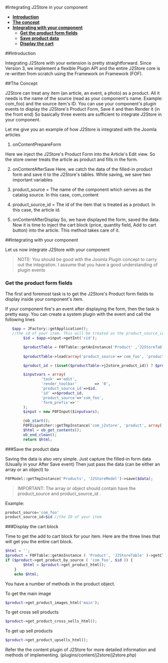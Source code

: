 #Integrating J2Store in your component

* **[Introduction](#introduction)**
* **[The concept](#concept)**
* **[Integrating with your component](#integration)**
  * **[Get the product form fields](#getform)**
  * **[Save product data](#savedata)**
  * **[Display the cart](#displaycart)**

<a name="introduction"></a>
##Introduction

Integrating J2Store with your extension is pretty straightforward. Since Version 3, we implement a flexible Plugin API and the entire
J2Store core is re-written from scratch using the Framework on Framework (FOF).

<a name="concept"></a>
##The Concept

J2Store can treat any item (an article, an event, a photo) as a product. All it needs is the name of the source (read as your component's name. Example: com_foo) and the source item's ID. 
You can use your component's plugin events to display the J2Store's Product Form, Save it and then Render it (in the front end)
So basically three events are sufficient to integrate J2Store in your component.

Let me give you an example of how J2Store is integrated with the Joomla articles

1. onContentPrepareForm

Here we inject the J2Store's Product Form into the Article's Edit view. So the store owner treats the article as product and fills in the form.

2. onContentAfterSave
Here, we catch the data of the filled-in product form and save it to the J2Store's tables. While saving, we save two important variables
1. product_source = The name of the component which serves as the catalog source. In this case, com_content
2. product_source_id = The id of the item that is treated as a product. In this case, the article id.

3. onContentAfterDisplay
So, we have displayed the form, saved the data. Now it is time to inject the cart block (price, quantity field, Add to cart button) into the article.
This method takes care of it.

<a name="integration"></a>
##Integrating with your component

Let us now integrate J2Store with your component
>NOTE: You should be good with the Joomla Plugin concept to carry out the integration. I assume that you have a good understanding of plugin events

<a name="getform"></a>
### Get the product form fields
The first and foremost task is to get the J2Store's Product form fields to display inside your component's item.

If your component fire's an event after displaying the form, then the task is pretty easy. You can create a system plugin with the event and call the following lines
```php
   $app = JFactory::getApplication();
   //the id of your item. This will be treated as the product_source_id
	 	$id = $app->input->getInt('cid');

	 	$productTable = F0FTable::getAnInstance('Product' ,'J2StoreTable');
			
		$productTable->load(array('product_source'=>'com_foo', 'product_source_id' =>$id));

		$product_id = (isset($productTable->j2store_product_id)) ? $productTable->j2store_product_id : '';

	 	$inputvars = array(
	 			'task' =>'edit',
	 			'render_toolbar'        => '0',
	 			'product_source_id'=>$id,
	 			'id' =>$product_id,
	 			'product_source'=>'com_foo',
	 			'form_prefix'=>''
	 	);
	 	$input = new F0FInput($inputvars);

	 	@ob_start();
		F0FDispatcher::getTmpInstance('com_j2store', 'product', array('layout'=>'form', 'tmpl'=>'component', 'input' => $input))->dispatch();
		$html = ob_get_contents();
		ob_end_clean();
		return $html;
```
<a name="savedata"></a>
###Save the product data

Saving the data is also very simple. Just capture the filled-in form data (Usually in your After Save event)
Then just pass the data (can be either an array or an object) to
```php
F0FModel::getTmpInstance('Products', 'J2StoreModel')->save($data);
```

>IMPORTANT: The array or object should contain have the product_source and product_source_id .

Example:
```php
product_source='com_foo'
product_source_id=$id //the ID of your item
```

<a name="displaycart"></a>
###Display the cart block

Time to get the add to cart block for your item.
Here are the three lines that will get you the entire cart block.

```php
$html = '';
$product = F0FTable::getAnInstance ( 'Product', 'J2StoreTable' )->getClone ();
if ($product->get_product_by_source ( 'com_foo', $id )) {
		$html = $product->get_product_html();
	}
	echo $html;
```	

You have a number of methods in the product object.

To get the main image
```php
$product->get_product_images_html('main');
```
To get cross sell products
```php
$product->get_product_cross_sells_html();
```
To get up sell products

```php
$product->get_product_upsells_html();
```

Refer the the content plugin of J2Store for more detailed information and methods of implementing.
(plugins/content/j2store/j2store.php)
